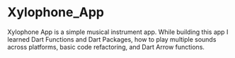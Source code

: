 # Xylophone_App
 Xylophone App is a simple musical instrument app. While building this app I learned Dart Functions and Dart Packages, how to play multiple sounds across platforms, basic code refactoring, and Dart Arrow functions. 
